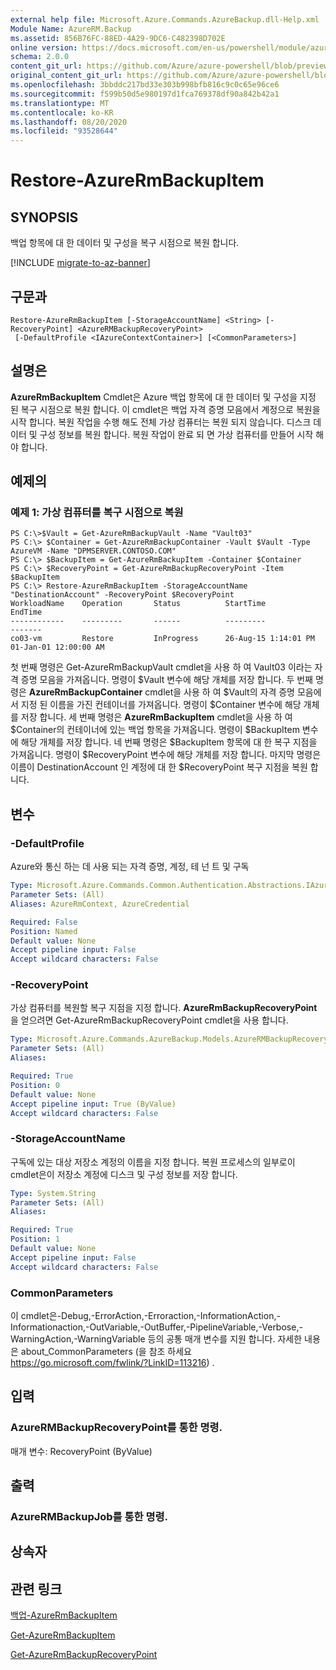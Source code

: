 ```yaml
---
external help file: Microsoft.Azure.Commands.AzureBackup.dll-Help.xml
Module Name: AzureRM.Backup
ms.assetid: 856B76FC-88ED-4A29-9DC6-C482398D702E
online version: https://docs.microsoft.com/en-us/powershell/module/azurerm.backup/restore-azurermbackupitem
schema: 2.0.0
content_git_url: https://github.com/Azure/azure-powershell/blob/preview/src/ResourceManager/AzureBackup/Commands.AzureBackup/help/Restore-AzureRmBackupItem.md
original_content_git_url: https://github.com/Azure/azure-powershell/blob/preview/src/ResourceManager/AzureBackup/Commands.AzureBackup/help/Restore-AzureRmBackupItem.md
ms.openlocfilehash: 3bbddc217bd33e303b998bfb816c9c0c65e96ce6
ms.sourcegitcommit: f599b50d5e980197d1fca769378df90a842b42a1
ms.translationtype: MT
ms.contentlocale: ko-KR
ms.lasthandoff: 08/20/2020
ms.locfileid: "93528644"
---
```

# Restore-AzureRmBackupItem

## SYNOPSIS
백업 항목에 대 한 데이터 및 구성을 복구 시점으로 복원 합니다.

[!INCLUDE [migrate-to-az-banner](../../includes/migrate-to-az-banner.md)]

## 구문과

```
Restore-AzureRmBackupItem [-StorageAccountName] <String> [-RecoveryPoint] <AzureRMBackupRecoveryPoint>
 [-DefaultProfile <IAzureContextContainer>] [<CommonParameters>]
```

## 설명은
**AzureRmBackupItem** Cmdlet은 Azure 백업 항목에 대 한 데이터 및 구성을 지정 된 복구 시점으로 복원 합니다.
이 cmdlet은 백업 자격 증명 모음에서 계정으로 복원을 시작 합니다.
복원 작업을 수행 해도 전체 가상 컴퓨터는 복원 되지 않습니다.
디스크 데이터 및 구성 정보를 복원 합니다.
복원 작업이 완료 되 면 가상 컴퓨터를 만들어 시작 해야 합니다.

## 예제의

### 예제 1: 가상 컴퓨터를 복구 시점으로 복원
```
PS C:\>$Vault = Get-AzureRmBackupVault -Name "Vault03"
PS C:\> $Container = Get-AzureRmBackupContainer -Vault $Vault -Type AzureVM -Name "DPMSERVER.CONTOSO.COM"
PS C:\> $BackupItem = Get-AzureRmBackupItem -Container $Container
PS C:\> $RecoveryPoint = Get-AzureRmBackupRecoveryPoint -Item $BackupItem 
PS C:\> Restore-AzureRmBackupItem -StorageAccountName "DestinationAccount" -RecoveryPoint $RecoveryPoint 
WorkloadName    Operation       Status          StartTime              EndTime
------------    ---------       ------          ---------              -------
co03-vm         Restore         InProgress      26-Aug-15 1:14:01 PM   01-Jan-01 12:00:00 AM
```

첫 번째 명령은 Get-AzureRmBackupVault cmdlet을 사용 하 여 Vault03 이라는 자격 증명 모음을 가져옵니다.
명령이 $Vault 변수에 해당 개체를 저장 합니다.
두 번째 명령은 **AzureRmBackupContainer** cmdlet을 사용 하 여 $Vault의 자격 증명 모음에서 지정 된 이름을 가진 컨테이너를 가져옵니다.
명령이 $Container 변수에 해당 개체를 저장 합니다.
세 번째 명령은 **AzureRmBackupItem** cmdlet을 사용 하 여 $Container의 컨테이너에 있는 백업 항목을 가져옵니다.
명령이 $BackupItem 변수에 해당 개체를 저장 합니다.
네 번째 명령은 $BackupItem 항목에 대 한 복구 지점을 가져옵니다.
명령이 $RecoveryPoint 변수에 해당 개체를 저장 합니다.
마지막 명령은 이름이 DestinationAccount 인 계정에 대 한 $RecoveryPoint 복구 지점을 복원 합니다.

## 변수

### -DefaultProfile
Azure와 통신 하는 데 사용 되는 자격 증명, 계정, 테 넌 트 및 구독

```yaml
Type: Microsoft.Azure.Commands.Common.Authentication.Abstractions.IAzureContextContainer
Parameter Sets: (All)
Aliases: AzureRmContext, AzureCredential

Required: False
Position: Named
Default value: None
Accept pipeline input: False
Accept wildcard characters: False
```

### -RecoveryPoint
가상 컴퓨터를 복원할 복구 지점을 지정 합니다.
**AzureRmBackupRecoveryPoint** 을 얻으려면 Get-AzureRmBackupRecoveryPoint cmdlet을 사용 합니다.

```yaml
Type: Microsoft.Azure.Commands.AzureBackup.Models.AzureRMBackupRecoveryPoint
Parameter Sets: (All)
Aliases:

Required: True
Position: 0
Default value: None
Accept pipeline input: True (ByValue)
Accept wildcard characters: False
```

### -StorageAccountName
구독에 있는 대상 저장소 계정의 이름을 지정 합니다.
복원 프로세스의 일부로이 cmdlet은이 저장소 계정에 디스크 및 구성 정보를 저장 합니다.

```yaml
Type: System.String
Parameter Sets: (All)
Aliases:

Required: True
Position: 1
Default value: None
Accept pipeline input: False
Accept wildcard characters: False
```

### CommonParameters
이 cmdlet은-Debug,-ErrorAction,-Erroraction,-InformationAction,-Informationaction,-OutVariable,-OutBuffer,-PipelineVariable,-Verbose,-WarningAction,-WarningVariable 등의 공통 매개 변수를 지원 합니다. 자세한 내용은 about_CommonParameters (을 참조 하세요 https://go.microsoft.com/fwlink/?LinkID=113216) .

## 입력

### AzureRMBackupRecoveryPoint를 통한 명령.
매개 변수: RecoveryPoint (ByValue)

## 출력

### AzureRMBackupJob를 통한 명령.

## 상속자

## 관련 링크

[백업-AzureRmBackupItem](./Backup-AzureRmBackupItem.md)

[Get-AzureRmBackupItem](./Get-AzureRmBackupItem.md)

[Get-AzureRmBackupRecoveryPoint](./Get-AzureRmBackupRecoveryPoint.md)


